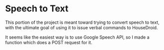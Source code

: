 Speech to Text
==============

This portion of the project is meant toward trying to
convert speech to text, with the ultimate goal of using it
to issue verbal commands to HouseDroid.

It seems like the easiest way is to use Google Speech
API, so I made a function which does a POST request for
it.
